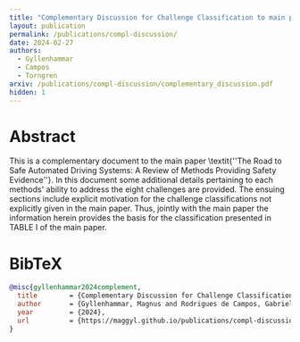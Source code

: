 ```yaml
---
title: "Complementary Discussion for Challenge Classification to main paper ''The Road to Safe Automated Driving Systems: A Review of Methods Providing Safety Evidence''"
layout: publication
permalink: /publications/compl-discussion/
date: 2024-02-27
authors:
  - Gyllenhammar
  - Campos
  - Torngren
arxiv: /publications/compl-discussion/complementary_discussion.pdf
hidden: 1
---
```


# Abstract
This is a complementary document to the main paper \textit{''The Road to Safe Automated Driving Systems: A Review of Methods Providing Safety Evidence''}. In this document some additional details pertaining to each methods' ability to address the eight challenges are provided. The ensuing sections include explicit motivation for the challenge classifications not explicitly given in the main paper. Thus, jointly with the main paper the information herein provides the basis for the classification presented in TABLE I of the main paper.

# BibTeX
```bibtex
@misc{gyllenhammar2024complement,
  title        = {Complementary Discussion for Challenge Classification to main paper ''The Road to Safe Automated Driving Systems: A Review of Methods Providing Safety Evidence''},
  author       = {Gyllenhammar, Magnus and Rodrigues de Campos, Gabriel and Törngren, Martin},
  year         = {2024},
  url          = {https://maggyl.github.io/publications/compl-discussion/complementary_discussion.pdf}
}
```
